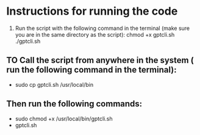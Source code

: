 Instructions for running the code
=================================

1. Run the script with the following command in the terminal (make sure you are in the same directory as the script):
chmod +x gptcli.sh
./gptcli.sh


## TO Call the script from anywhere in the system ( run the following command in the terminal):
- sudo cp gptcli.sh /usr/local/bin
## Then run the following commands:
- sudo chmod +x /usr/local/bin/gptcli.sh
- gptcli.sh
